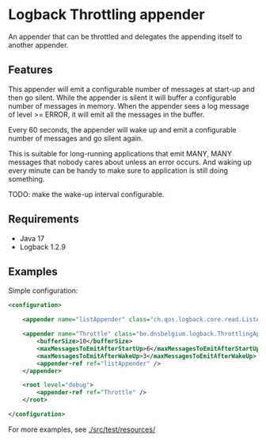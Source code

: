 # Logback Throttling appender

An appender that can be throttled and delegates the appending itself to another appender.

## Features

This appender will emit a configurable number of messages at start-up and then go silent.
While the appender is silent it will buffer a configurable number of messages in memory.
When the appender sees a log message of level >= ERROR, it will emit all the messages in the buffer.

Every 60 seconds, the appender will wake up and emit a configurable number of messages and go silent again.

This is suitable for long-running applications that emit MANY, MANY messages that nobody cares about
unless an error occurs.
And waking up every minute can be handy to make sure to application is still doing something.  

TODO: make the wake-up interval configurable.

## Requirements

- Java 17
- Logback 1.2.9


## Examples

Simple configuration:

```xml
<configuration>

    <appender name="listAppender" class="ch.qos.logback.core.read.ListAppender"/>

    <appender name="Throttle" class="be.dnsbelgium.logback.ThrottlingAppender">
        <bufferSize>10</bufferSize>
        <maxMessagesToEmitAfterStartUp>6</maxMessagesToEmitAfterStartUp>
        <maxMessagesToEmitAfterWakeUp>3</maxMessagesToEmitAfterWakeUp>
        <appender-ref ref="listAppender" />
    </appender>

    <root level="debug">
        <appender-ref ref="Throttle" />
    </root>

</configuration>
```

For more examples, see [./src/test/resources/](./src/test/resources/)
